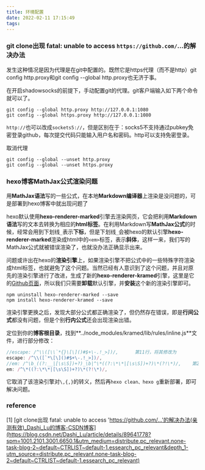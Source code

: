 ```yaml
---
title: 环境配置
date: 2022-02-11 17:15:49
tags:
---
```


### git clone出现 fatal: unable to access `https://github.com/`...的解决办法

发生这种情况是因为代理是在git中配置的。既然它是https代理（而不是http）git config http.proxy和git config --global http.proxy也无济于事。

在开启shadowsocks的前提下，手动配置git的代理。git客户端输入如下两个命令就可以了。

```
git config --global http.proxy http://127.0.0.1:1080
git config --global https.proxy http://127.0.0.1:1080
```

`http://`也可以改成`sockets5://`，但是区别在于：socks5不支持通过pubkey免密登录github，每次提交代码只能输入用户名和密码。http可以支持免密登录。

取消代理

```
git config --global --unset http.proxy
git config --global --unset https.proxy
```

### hexo博客MathJax公式渲染问题

用**MathJax语法**写的一些公式，在本地**Markdown编译器**上渲染是没问题的，可是部署到hexo博客中就出现问题了

hexo默认使用**hexo-renderer-marked**引擎去渲染网页，它会把利用**Markdown语法**写的文本去转换为相应的**html标签**。在利用Markdown写**MathJax公式**的时候，经常会用到下划线`_`表示**下标**，但是下划线`_`会被hexo的默认引擎**hexo-renderer-marked**渲染成html中的`<em>`标签，表示**斜体**，这样一来，我们写的MathJax公式就被错误渲染了，也就没办法正确显示出来。

问题或许出在hexo的**渲染引擎**上，如果渲染引擎不把公式中的一些特殊字符渲染成html标签，也就避免了这个问题。当然已经有人意识到了这个问题，并且对原先的渲染引擎进行了改进，生成了新的**hexo-renderer-kramed**引擎，这里是它的[Github页面](https://github.com/sun11/hexo-renderer-kramed)，所以我们只需要**卸载**默认引擎，并**安装**这个新的渲染引擎即可。

```
npm uninstall hexo-renderer-marked --save
npm install hexo-renderer-kramed --save
```

渲染引擎更换之后，发现大部分公式都正确渲染了，但仍然存在错误，即是**行间公式**都没有问题，但是个别**行内公式**还会出现渲染出错。

定位到你的**博客根目录**，找到**../node_modules/kramed/lib/rules/inline.js**文件，进行部分修改：

```javascript
//escape: /^\\([\\`*{}\[\]()#$+\-.!_>])/,      第11行，将其修改为
escape: /^\\([`*\[\]()#$+\-.!_>])/,
//em: /^\b_((?:__|[\s\S])+?)_\b|^\*((?:\*\*|[\s\S])+?)\*(?!\*)/,    第20行，将其修改为
em: /^\*((?:\*\*|[\s\S])+?)\*(?!\*)/,
```

它取消了该渲染引擎对`\,{,}`的转义，然后再`hexo clean、hexo g`重新部署，即可解决问题。

### reference

[1] [git clone出现 fatal: unable to access 'https://github.com/...'的解决办法(亲测有效)_Dashi_Lu的博客-CSDN博客](https://blog.csdn.net/Dashi_Lu/article/details/89641778?spm=1001.2101.3001.6650.1&utm_medium=distribute.pc_relevant.none-task-blog-2~default~CTRLIST~default-1.essearch_pc_relevant&depth_1-utm_source=distribute.pc_relevant.none-task-blog-2~default~CTRLIST~default-1.essearch_pc_relevant)